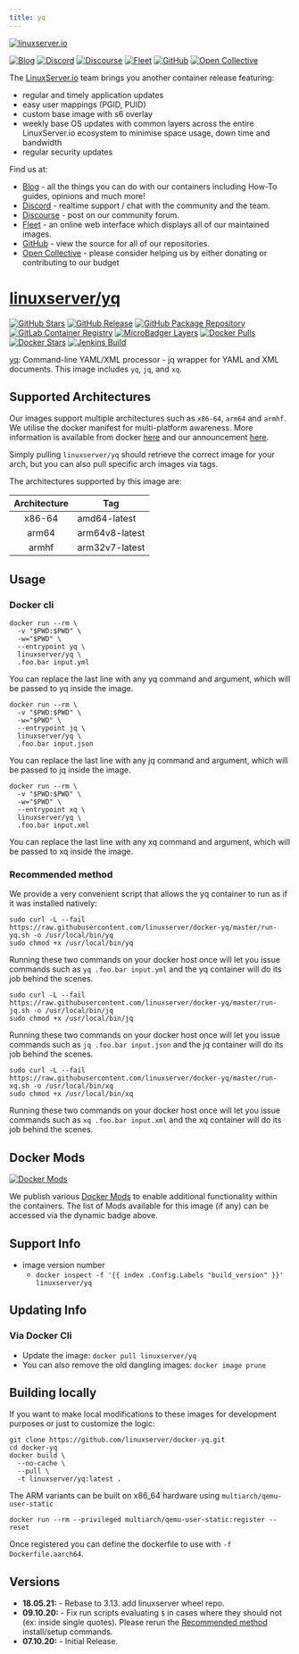 ```yaml
---
title: yq
---
```

<!-- DO NOT EDIT THIS FILE MANUALLY  -->
<!-- Please read the https://github.com/linuxserver/docker-yq/blob/master/.github/CONTRIBUTING.md -->

[![linuxserver.io](https://raw.githubusercontent.com/linuxserver/docker-templates/master/linuxserver.io/img/linuxserver_medium.png)](https://linuxserver.io)

[![Blog](https://img.shields.io/static/v1.svg?color=94398d&labelColor=555555&logoColor=ffffff&style=for-the-badge&label=linuxserver.io&message=Blog)](https://blog.linuxserver.io "all the things you can do with our containers including How-To guides, opinions and much more!")
[![Discord](https://img.shields.io/discord/354974912613449730.svg?color=94398d&labelColor=555555&logoColor=ffffff&style=for-the-badge&label=Discord&logo=discord)](https://discord.gg/YWrKVTn "realtime support / chat with the community and the team.")
[![Discourse](https://img.shields.io/discourse/https/discourse.linuxserver.io/topics.svg?color=94398d&labelColor=555555&logoColor=ffffff&style=for-the-badge&logo=discourse)](https://discourse.linuxserver.io "post on our community forum.")
[![Fleet](https://img.shields.io/static/v1.svg?color=94398d&labelColor=555555&logoColor=ffffff&style=for-the-badge&label=linuxserver.io&message=Fleet)](https://fleet.linuxserver.io "an online web interface which displays all of our maintained images.")
[![GitHub](https://img.shields.io/static/v1.svg?color=94398d&labelColor=555555&logoColor=ffffff&style=for-the-badge&label=linuxserver.io&message=GitHub&logo=github)](https://github.com/linuxserver "view the source for all of our repositories.")
[![Open Collective](https://img.shields.io/opencollective/all/linuxserver.svg?color=94398d&labelColor=555555&logoColor=ffffff&style=for-the-badge&label=Supporters&logo=open%20collective)](https://opencollective.com/linuxserver "please consider helping us by either donating or contributing to our budget")

The [LinuxServer.io](https://linuxserver.io) team brings you another container release featuring:

* regular and timely application updates
* easy user mappings (PGID, PUID)
* custom base image with s6 overlay
* weekly base OS updates with common layers across the entire LinuxServer.io ecosystem to minimise space usage, down time and bandwidth
* regular security updates

Find us at:
* [Blog](https://blog.linuxserver.io) - all the things you can do with our containers including How-To guides, opinions and much more!
* [Discord](https://discord.gg/YWrKVTn) - realtime support / chat with the community and the team.
* [Discourse](https://discourse.linuxserver.io) - post on our community forum.
* [Fleet](https://fleet.linuxserver.io) - an online web interface which displays all of our maintained images.
* [GitHub](https://github.com/linuxserver) - view the source for all of our repositories.
* [Open Collective](https://opencollective.com/linuxserver) - please consider helping us by either donating or contributing to our budget

# [linuxserver/yq](https://github.com/linuxserver/docker-yq)

[![GitHub Stars](https://img.shields.io/github/stars/linuxserver/docker-yq.svg?color=94398d&labelColor=555555&logoColor=ffffff&style=for-the-badge&logo=github)](https://github.com/linuxserver/docker-yq)
[![GitHub Release](https://img.shields.io/github/release/linuxserver/docker-yq.svg?color=94398d&labelColor=555555&logoColor=ffffff&style=for-the-badge&logo=github)](https://github.com/linuxserver/docker-yq/releases)
[![GitHub Package Repository](https://img.shields.io/static/v1.svg?color=94398d&labelColor=555555&logoColor=ffffff&style=for-the-badge&label=linuxserver.io&message=GitHub%20Package&logo=github)](https://github.com/linuxserver/docker-yq/packages)
[![GitLab Container Registry](https://img.shields.io/static/v1.svg?color=94398d&labelColor=555555&logoColor=ffffff&style=for-the-badge&label=linuxserver.io&message=GitLab%20Registry&logo=gitlab)](https://gitlab.com/Linuxserver.io/docker-yq/container_registry)
[![MicroBadger Layers](https://img.shields.io/microbadger/layers/linuxserver/yq.svg?color=94398d&labelColor=555555&logoColor=ffffff&style=for-the-badge)](https://microbadger.com/images/linuxserver/yq "Get your own version badge on microbadger.com")
[![Docker Pulls](https://img.shields.io/docker/pulls/linuxserver/yq.svg?color=94398d&labelColor=555555&logoColor=ffffff&style=for-the-badge&label=pulls&logo=docker)](https://hub.docker.com/r/linuxserver/yq)
[![Docker Stars](https://img.shields.io/docker/stars/linuxserver/yq.svg?color=94398d&labelColor=555555&logoColor=ffffff&style=for-the-badge&label=stars&logo=docker)](https://hub.docker.com/r/linuxserver/yq)
[![Jenkins Build](https://img.shields.io/jenkins/build?labelColor=555555&logoColor=ffffff&style=for-the-badge&jobUrl=https%3A%2F%2Fci.linuxserver.io%2Fjob%2FDocker-Pipeline-Builders%2Fjob%2Fdocker-yq%2Fjob%2Fmaster%2F&logo=jenkins)](https://ci.linuxserver.io/job/Docker-Pipeline-Builders/job/docker-yq/job/master/)

[yq](https://github.com/kislyuk/yq): Command-line YAML/XML processor - jq wrapper for YAML and XML documents. This image includes `yq`, `jq`, and `xq`.

## Supported Architectures

Our images support multiple architectures such as `x86-64`, `arm64` and `armhf`. We utilise the docker manifest for multi-platform awareness. More information is available from docker [here](https://github.com/docker/distribution/blob/master/docs/spec/manifest-v2-2.md#manifest-list) and our announcement [here](https://blog.linuxserver.io/2019/02/21/the-lsio-pipeline-project/).

Simply pulling `linuxserver/yq` should retrieve the correct image for your arch, but you can also pull specific arch images via tags.

The architectures supported by this image are:

| Architecture | Tag |
| :----: | --- |
| x86-64 | amd64-latest |
| arm64 | arm64v8-latest |
| armhf | arm32v7-latest |

## Usage

### Docker cli

```
docker run --rm \
  -v "$PWD:$PWD" \
  -w="$PWD" \
  --entrypoint yq \
  linuxserver/yq \
  .foo.bar input.yml
```
You can replace the last line with any yq command and argument, which will be passed to yq inside the image.

```
docker run --rm \
  -v "$PWD:$PWD" \
  -w="$PWD" \
  --entrypoint jq \
  linuxserver/yq \
  .foo.bar input.json
```
You can replace the last line with any jq command and argument, which will be passed to jq inside the image.

```
docker run --rm \
  -v "$PWD:$PWD" \
  -w="$PWD" \
  --entrypoint xq \
  linuxserver/yq \
  .foo.bar input.xml
```
You can replace the last line with any xq command and argument, which will be passed to xq inside the image.

### Recommended method

We provide a very convenient script that allows the yq container to run as if it was installed natively:
```
sudo curl -L --fail https://raw.githubusercontent.com/linuxserver/docker-yq/master/run-yq.sh -o /usr/local/bin/yq
sudo chmod +x /usr/local/bin/yq
```
Running these two commands on your docker host once will let you issue commands such as `yq .foo.bar input.yml` and the yq container will do its job behind the scenes.

```
sudo curl -L --fail https://raw.githubusercontent.com/linuxserver/docker-yq/master/run-jq.sh -o /usr/local/bin/jq
sudo chmod +x /usr/local/bin/jq
```
Running these two commands on your docker host once will let you issue commands such as `jq .foo.bar input.json` and the jq container will do its job behind the scenes.

```
sudo curl -L --fail https://raw.githubusercontent.com/linuxserver/docker-yq/master/run-xq.sh -o /usr/local/bin/xq
sudo chmod +x /usr/local/bin/xq
```
Running these two commands on your docker host once will let you issue commands such as `xq .foo.bar input.xml` and the xq container will do its job behind the scenes.

## Docker Mods
[![Docker Mods](https://img.shields.io/badge/dynamic/yaml?style=for-the-badge&color=E68523&label=mods&query=%24.mods%5B%27yq%27%5D.mod_count&url=https%3A%2F%2Fraw.githubusercontent.com%2Flinuxserver%2Fdocker-mods%2Fmaster%2Fmod-list.yml)](https://mods.linuxserver.io/?mod=yq "view available mods for this container.")

We publish various [Docker Mods](https://github.com/linuxserver/docker-mods) to enable additional functionality within the containers. The list of Mods available for this image (if any) can be accessed via the dynamic badge above.


## Support Info

* image version number
  * `docker inspect -f '{{ index .Config.Labels "build_version" }}' linuxserver/yq`

## Updating Info

### Via Docker Cli
* Update the image: `docker pull linuxserver/yq`
* You can also remove the old dangling images: `docker image prune`


## Building locally

If you want to make local modifications to these images for development purposes or just to customize the logic:
```
git clone https://github.com/linuxserver/docker-yq.git
cd docker-yq
docker build \
  --no-cache \
  --pull \
  -t linuxserver/yq:latest .
```

The ARM variants can be built on x86_64 hardware using `multiarch/qemu-user-static`
```
docker run --rm --privileged multiarch/qemu-user-static:register --reset
```

Once registered you can define the dockerfile to use with `-f Dockerfile.aarch64`.

## Versions

* **18.05.21:** - Rebase to 3.13. add linuxserver wheel repo.
* **09.10.20:** - Fix run scripts evaluating `$` in cases where they should not (ex: inside single quotes). Please rerun the [Recommended method](https://github.com/linuxserver/docker-yq#recommended-method) install/setup commands.
* **07.10.20:** - Initial Release.
